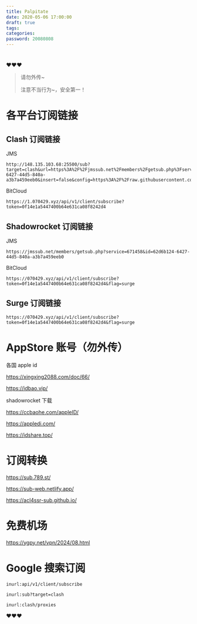 ```yaml
---
title: Palpitate
date: 2020-05-06 17:00:00
draft: true
tags:
categories:
password: 20080808
---
```


# 

<!--more-->

♥♥♥

> 请勿外传~
> 
> 注意不当行为~，安全第一！

# 各平台订阅链接

## Clash 订阅链接

JMS

```
http://148.135.103.68:25500/sub?target=clash&url=https%3A%2F%2Fjmssub.net%2Fmembers%2Fgetsub.php%3Fservice%3D671458%26id%3D62d6b124-6427-44d5-840a-a3b7a459eeb0&insert=false&config=https%3A%2F%2Fraw.githubusercontent.com%2FACL4SSR%2FACL4SSR%2Fmaster%2FClash%2Fconfig%2FACL4SSR_Online.ini&exclude=%E6%B5%81%E9%87%8F%7C%E8%BF%87%E6%9C%9F%7C%E5%AE%98%E7%BD%91%7C%E8%90%BD%E5%9C%B0%7C%E5%9B%9E%E5%9B%BD%7C%E6%9C%AC%E7%AB%99%7C%E7%94%A8%E6%88%B7%7C%E8%8B%A5%7C%E7%BB%AD%E8%B4%B9%7C%E9%82%AE%E7%AE%B1%7C%E8%AE%A2%E9%98%85&emoji=true&list=false&tfo=false&scv=false&fdn=false&sort=false&new_name=true
```

BitCloud

```
https://1.070429.xyz/api/v1/client/subscribe?token=0f14e1a5447400b64e631ca08f8242d4
```

## Shadowrocket 订阅链接

JMS

```
https://jmssub.net/members/getsub.php?service=671458&id=62d6b124-6427-44d5-840a-a3b7a459eeb0
```

BitCloud

```
https://070429.xyz/api/v1/client/subscribe?token=0f14e1a5447400b64e631ca08f8242d4&flag=surge
```

## Surge 订阅链接

```
https://070429.xyz/api/v1/client/subscribe?token=0f14e1a5447400b64e631ca08f8242d4&flag=surge
```

# AppStore 账号（勿外传）

各国 apple id

https://xingxing2088.com/doc/66/ 

https://idbao.vip/

shadowrocket 下载

https://ccbaohe.com/appleID/

https://appledi.com/

https://idshare.top/

# 订阅转换

https://sub.789.st/

https://sub-web.netlify.app/

https://acl4ssr-sub.github.io/

# 免费机场

https://ygpy.net/vpn/2024/08.html

# Google 搜索订阅

```
inurl:api/v1/client/subscribe
```

```
inurl:sub?target=clash
```

```
inurl:clash/proxies
```

♥♥♥
